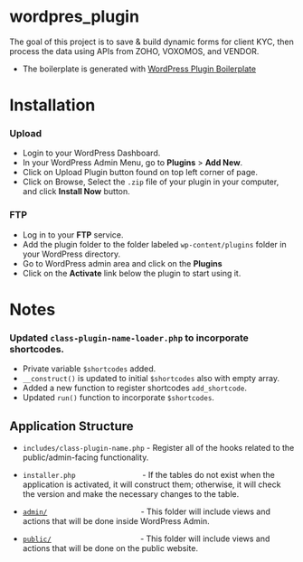 # wordpres_plugin

The goal of this project is to save & build dynamic forms for client KYC, then process the data using APIs from ZOHO, VOXOMOS, and VENDOR.

- The boilerplate is generated with [WordPress Plugin Boilerplate]

# Installation

### Upload

- Login to your WordPress Dashboard.
- In your WordPress Admin Menu, go to **Plugins** > **Add New**.
- Click on Upload Plugin button found on top left corner of page.
- Click on Browse, Select the `.zip` file of your plugin in your computer, and click **Install Now** button.

### FTP
- Log in to your **FTP** service.
- Add the plugin folder to the folder labeled `wp-content/plugins` folder in your WordPress directory.
- Go to WordPress admin area and click on the **Plugins**
- Click on the **Activate** link below the plugin to start using it.


# Notes

### Updated `class-plugin-name-loader.php` to incorporate shortcodes.

- Private variable `$shortcodes` added.
- `__construct()` is updated to initial `$shortcodes` also with empty array.
- Added a new function to register shortcodes `add_shortcode`.
- Updated `run()` function to incorporate `$shortcodes`.

## Application Structure

- `includes/class-plugin-name.php` - Register all of the hooks related to the public/admin-facing functionality.
- `installer.php` &nbsp;  &nbsp;  &nbsp;  &nbsp;  &nbsp;  &nbsp;  &nbsp;  &nbsp; &nbsp;  &nbsp;  &nbsp;  &nbsp;  &nbsp;  &nbsp;  &nbsp;- If the tables do not exist when the application is activated, it will construct them; otherwise, it will check the version and make the necessary changes to the table.

- [`admin/`] &nbsp;  &nbsp;  &nbsp;  &nbsp;  &nbsp;  &nbsp;  &nbsp;  &nbsp; &nbsp;  &nbsp;  &nbsp;  &nbsp;  &nbsp;  &nbsp;  &nbsp;  &nbsp; &nbsp;  &nbsp;  &nbsp; &nbsp; &nbsp;- This folder will include views and actions that will be done inside WordPress Admin.
- [`public/`] &nbsp;  &nbsp;  &nbsp;  &nbsp;  &nbsp;  &nbsp;  &nbsp;  &nbsp;  &nbsp;  &nbsp;  &nbsp;  &nbsp;  &nbsp;  &nbsp; &nbsp;  &nbsp;  &nbsp; &nbsp;  &nbsp;  &nbsp;- This folder will include views and actions that will be done on the public website.



[WordPress Plugin Boilerplate]:https://wppb.me/
[`admin/`]: /admin
[`public/`]: /public
